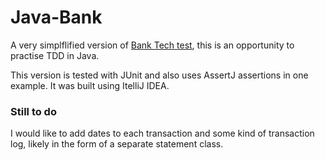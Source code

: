# Java-Bank

A very simplflified version of [Bank Tech test](https://github.com/ralphm10/bank_tech_test), this is an opportunity to practise TDD in Java.

This version is tested with JUnit and also uses AssertJ assertions in one example. It was built using ItelliJ IDEA. 

### Still to do

I would like to add dates to each transaction and some kind of transaction log, likely in the form of a separate statement class.
